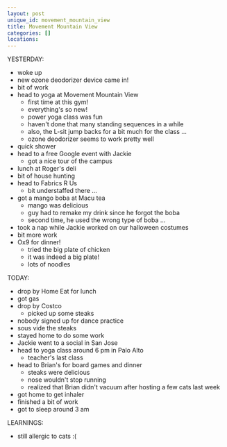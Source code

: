 ```yaml
---
layout: post
unique_id: movement_mountain_view
title: Movement Mountain View
categories: []
locations: 
---
```


YESTERDAY:
* woke up
* new ozone deodorizer device came in!
* bit of work
* head to yoga at Movement Mountain View
  * first time at this gym!
  * everything's so new!
  * power yoga class was fun
  * haven't done that many standing sequences in a while
  * also, the L-sit jump backs for a bit much for the class ...
  * ozone deodorizer seems to work pretty well
* quick shower
* head to a free Google event with Jackie
  * got a nice tour of the campus
* lunch at Roger's deli
* bit of house hunting
* head to Fabrics R Us
  * bit understaffed there ...
* got a mango boba at Macu tea
  * mango was delicious
  * guy had to remake my drink since he forgot the boba
  * second time, he used the wrong type of boba ...
* took a nap while Jackie worked on our halloween costumes
* bit more work
* Ox9 for dinner!
  * tried the big plate of chicken
  * it was indeed a big plate!
  * lots of noodles

TODAY:
* drop by Home Eat for lunch
* got gas
* drop by Costco
  * picked up some steaks
* nobody signed up for dance practice
* sous vide the steaks
* stayed home to do some work
* Jackie went to a social in San Jose
* head to yoga class around 6 pm in Palo Alto
  * teacher's last class
* head to Brian's for board games and dinner
  * steaks were delicious
  * nose wouldn't stop running
  * realized that Brian didn't vacuum after hosting a few cats last week
* got home to get inhaler
* finished a bit of work
* got to sleep around 3 am

LEARNINGS:
* still allergic to cats :(
